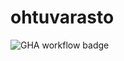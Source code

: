 # ohtuvarasto

![GHA workflow badge](https://github.com/pronom8/ohtuvarasto/workflows/CI/badge.svg)
